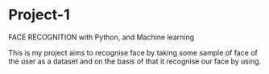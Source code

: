 # Project-1
FACE RECOGNITION with Python, and Machine learning

This is my project aims to recognise face by taking some sample of face of the user as a dataset
and on the basis of that it recognise our face by using.

